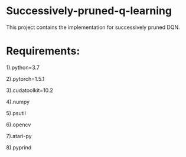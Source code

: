 # Successively-pruned-q-learning
This project contains the implementation for successively pruned DQN.
# Requirements:

1).python=3.7

2).pytorch=1.5.1

3).cudatoolkit=10.2

4).numpy

5).psutil

6).opencv

7).atari-py

8).pyprind
